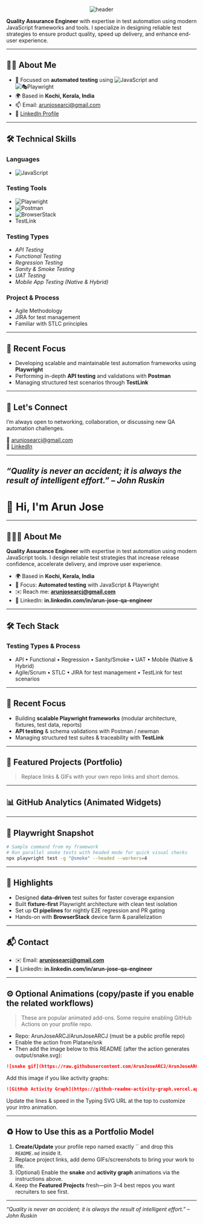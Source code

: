 
<div align="center">

![header](https://capsule-render.vercel.app/api?type=waving&height=220&color=0:1abc9c,100:2ecc71&text=Arun%20Jose&fontColor=ffffff&fontAlignY=38&desc=Quality%20Assurance%20Engineer%20%7C%20JavaScript%20%7C%20Playwright&descAlignY=58)

</div>

**Quality Assurance Engineer** with expertise in test automation using modern JavaScript frameworks and tools. I specialize in designing reliable test strategies to ensure product quality, speed up delivery, and enhance end-user experience.

---

## 🧑‍💼 About Me

- 🧪 Focused on **automated testing** using ![JavaScript](https://img.shields.io/badge/-JavaScript-F7DF1E?style=flat-square&logo=javascript&logoColor=black) and ![🎭Playwright](https://img.shields.io/badge/-Playwright-45ba74?style=flat-square&logo=playwright&logoColor=white)
- 🌍 Based in **Kochi, Kerala, India**
- 📫 Email: [arunjosearcj@gmail.com](mailto:arunjosearcj@gmail.com)
- 🔗 [LinkedIn Profile](https://in.linkedin.com/in/arun-jose-qa-engineer)

---

## 🛠️ Technical Skills

### Languages 
- ![JavaScript](https://img.shields.io/badge/-JavaScript-F7DF1E?style=flat-square&logo=javascript&logoColor=black)

### Testing Tools
- ![Playwright](https://img.shields.io/badge/-Playwright-45ba74?style=flat-square&logo=playwright&logoColor=white)
- ![Postman](https://img.shields.io/badge/-Postman-FF6C37?style=flat-square&logo=postman&logoColor=white)
- ![BrowserStack](https://img.shields.io/badge/-BrowserStack-ffb400?style=flat-square&logo=browserstack&logoColor=white)
- TestLink

### Testing Types
- _API Testing_
- _Functional Testing_
- _Regression Testing_
- _Sanity & Smoke Testing_
- _UAT Testing_
- _Mobile App Testing (Native & Hybrid)_

### Project & Process
- Agile Methodology
- JIRA for test management
- Familiar with STLC principles

---

## 📌 Recent Focus

- Developing scalable and maintainable test automation frameworks using **Playwright**
- Performing in-depth **API testing** and validations with **Postman**
- Managing structured test scenarios through **TestLink**

---

## 💬 Let's Connect

I’m always open to networking, collaboration, or discussing new QA automation challenges.

📧 [arunjosearcj@gmail.com](mailto:arunjosearcj@gmail.com)  
🔗 [LinkedIn](https://in.linkedin.com/in/arun-jose-qa-engineer)

---

_“Quality is never an accident; it is always the result of intelligent effort.” – John Ruskin_
--------------------------------


# 👋 Hi, I'm Arun Jose

---

## 👨🏻‍💻 About Me

**Quality Assurance Engineer** with expertise in test automation using modern JavaScript tools. I design reliable test strategies that increase release confidence, accelerate delivery, and improve user experience.

* 🌍 Based in **Kochi, Kerala, India**
* 🧪 Focus: **Automated testing** with JavaScript & Playwright
* ✉️ Reach me: [**arunjosearcj@gmail.com**](mailto:arunjosearcj@gmail.com)
* 🔗 LinkedIn: **in.linkedin.com/in/arun-jose-qa-engineer**

---

## 🛠️ Tech Stack

### Testing Types & Process

* API • Functional • Regression • Sanity/Smoke • UAT • Mobile (Native & Hybrid)
* Agile/Scrum • STLC • JIRA for test management • TestLink for test scenarios

---

## 🚀 Recent Focus

* Building **scalable Playwright frameworks** (modular architecture, fixtures, test data, reports)
* **API testing** & schema validations with Postman / newman
* Managing structured test suites & traceability with **TestLink**

---

## 🧩 Featured Projects (Portfolio)

> Replace links & GIFs with your own repo links and short demos.

---

## 📊 GitHub Analytics (Animated Widgets)

---

## 🧪 Playwright Snapshot

```bash
# Sample command from my framework
# Run parallel smoke tests with headed mode for quick visual checks
npx playwright test -g "@smoke" --headed --workers=4
```

---

## 🎯 Highlights

* Designed **data-driven** test suites for faster coverage expansion
* Built **fixture-first** Playwright architecture with clean test isolation
* Set up **CI pipelines** for nightly E2E regression and PR gating
* Hands-on with **BrowserStack** device farm & parallelization

---

## 📬 Contact

* ✉️ Email: [**arunjosearcj@gmail.com**](mailto:arunjosearcj@gmail.com)
* 🔗 LinkedIn: **in.linkedin.com/in/arun-jose-qa-engineer**

---

## ⚙️ Optional Animations (copy/paste if you enable the related workflows)

> These are popular animated add-ons. Some require enabling GitHub Actions on your profile repo.

* Repo: ArunJoseARCJ/ArunJoseARCJ (must be a public profile repo)
* Enable the action from Platane/snk
* Then add the image below to this README (after the action generates output/snake.svg):

```md
![snake gif](https://raw.githubusercontent.com/ArunJoseARCJ/ArunJoseARCJ/output/snake.svg)
```

Add this image if you like activity graphs:

```md
![GitHub Activity Graph](https://github-readme-activity-graph.vercel.app/graph?username=ArunJoseARCJ&hide_border=false)
```

Update the lines & speed in the Typing SVG URL at the top to customize your intro animation.

---

## ♻️ How to Use this as a Portfolio Model

1. **Create/Update** your profile repo named exactly \`\` and drop this `README.md` inside it.
2. Replace project links, add demo GIFs/screenshots to bring your work to life.
3. (Optional) Enable the **snake** and **activity graph** animations via the instructions above.
4. Keep the **Featured Projects** fresh—pin 3–4 best repos you want recruiters to see first.

---

*“Quality is never an accident; it is always the result of intelligent effort.” – John Ruskin*




